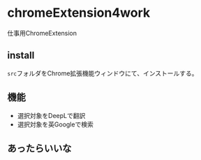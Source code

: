 # chromeExtension4work
仕事用ChromeExtension
## install
`src`フォルダをChrome拡張機能ウィンドウにて、インストールする。  
## 機能
* 選択対象をDeepLで翻訳
* 選択対象を英Googleで検索

## あったらいいな
